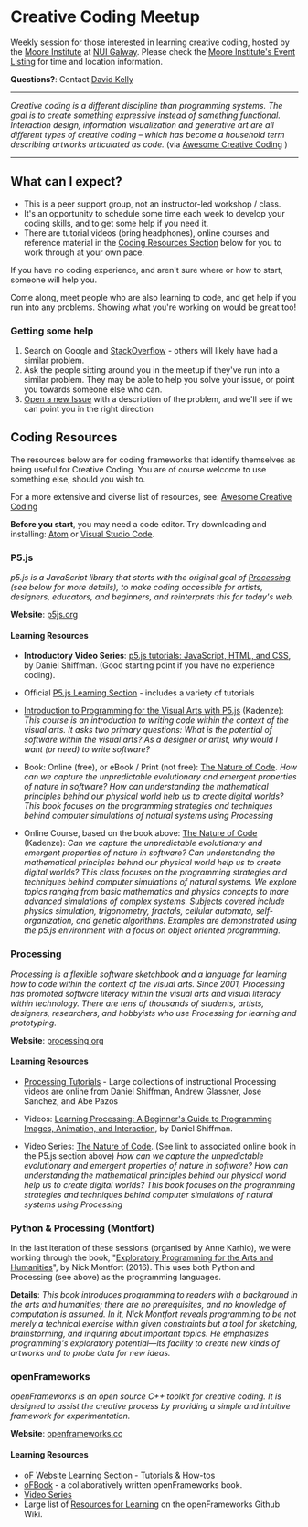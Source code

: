 # Creative Coding Meetup

Weekly session for those interested in learning creative coding, hosted by the [Moore Institute](http://mooreinstitute.ie) at [NUI Galway](http://www.nuigalway.ie).  Please check the [Moore Institute's Event Listing](http://mooreinstitute.ie/events) for time and location information.

**Questions?**: Contact [David Kelly](http://mooreinstitute.ie/about-us/core-staff/#davidkelly)

--------

_Creative coding is a different discipline than programming systems. The goal is to create something expressive instead of something functional. Interaction design, information visualization and generative art are all different types of creative coding – which has become a household term describing artworks articulated as code._ (via [Awesome Creative Coding](https://github.com/terkelg/awesome-creative-coding) )

--------

## What can I expect?

- This is a peer support group, not an instructor-led workshop / class. 
- It's an opportunity to schedule some time each week to develop your coding skills, and to get some help if you need it. 
- There are tutorial videos (bring headphones), online courses and reference material in the [Coding Resources Section](#coding-resources) below for you to work through at your own pace.

If you have no coding experience, and aren't sure where or how to start, someone will help you.

Come along, meet people who are also learning to code, and get help if you run into any problems. Showing what you're working on would be great too!

### Getting some help

1. Search on Google and [StackOverflow](https://stackoverflow.com) - others will likely have had a similar problem.
2. Ask the people sitting around you in the meetup if they've run into a similar problem. They may be able to help you solve your issue, or point you towards someone else who can.
3. [Open a new Issue](https://github.com/dh-nuigalway/Creative-Coding-Meetup/issues) with a description of the problem, and we'll see if we can point you in the right direction

## Coding Resources

The resources below are for coding frameworks that identify themselves as being useful for Creative Coding. You are of course welcome to use something else, should you wish to.

For a more extensive and diverse list of resources, see: [Awesome Creative Coding](https://github.com/terkelg/awesome-creative-coding)

**Before you start**, you may need a code editor. Try downloading and installing: [Atom](https://atom.io) or [Visual Studio Code](https://code.visualstudio.com/).

### P5.js

_p5.js is a JavaScript library that starts with the original goal of [Processing](http://processing.org) (see below for more details), to make coding accessible for artists, designers, educators, and beginners, and reinterprets this for today's web_.
          
**Website**: [p5js.org](https://p5js.org)



#### Learning Resources

- **Introductory Video Series**: [p5.js tutorials: JavaScript, HTML, and CSS](https://www.youtube.com/user/shiffman/playlists?shelf_id=14&view=50&sort=dd), by Daniel Shiffman. (Good starting point if you have no experience coding).

- Official [P5.js Learning Section](https://p5js.org/learn/) - includes a variety of tutorials

- [Introduction to Programming for the Visual Arts with P5.js](https://www.kadenze.com/courses/introduction-to-programming-for-the-visual-arts-with-p5-js-vi) (Kadenze): _This course is an introduction to writing code within the context of the visual arts. It asks two primary questions: What is the potential of software within the visual arts? As a designer or artist, why would I want (or need) to write software?_

- Book: Online (free), or eBook / Print (not free): [The Nature of Code](https://natureofcode.com/book/). _How can we capture the unpredictable evolutionary and emergent properties of nature in software? How can understanding the mathematical principles behind our physical world help us to create digital worlds? This book focuses on the programming strategies and techniques behind computer simulations of natural systems using Processing_

- Online Course, based on the book above: [The Nature of Code](https://www.kadenze.com/courses/the-nature-of-code-ii) (Kadenze): _Can we capture the unpredictable evolutionary and emergent properties of nature in software? Can understanding the mathematical principles behind our physical world help us to create digital worlds? This class focuses on the programming strategies and techniques behind computer simulations of natural systems. We explore topics ranging from basic mathematics and physics concepts to more advanced simulations of complex systems. Subjects covered include physics simulation, trigonometry, fractals, cellular automata, self-organization, and genetic algorithms. Examples are demonstrated using the p5.js environment with a focus on object oriented programming._


### Processing

_Processing is a flexible software sketchbook and a language for learning how to code within the context of the visual arts. Since 2001, Processing has promoted software literacy within the visual arts and visual literacy within technology. There are tens of thousands of students, artists, designers, researchers, and hobbyists who use Processing for learning and prototyping._ 

**Website**: [processing.org](https://processing.org)

#### Learning Resources

- [Processing Tutorials](https://processing.org/tutorials/) - Large collections of instructional Processing videos are online from Daniel Shiffman, Andrew Glassner, Jose Sanchez, and Abe Pazos

- Videos: [Learning Processing: A Beginner's Guide to Programming Images, Animation, and Interaction](https://www.youtube.com/user/shiffman/playlists?shelf_id=2&view=50&sort=dd), by Daniel Shiffman.

- Video Series: [The Nature of Code](https://www.youtube.com/user/shiffman/playlists?shelf_id=6&view=50&sort=dd). (See link to associated online book in the P5.js section above) _How can we capture the unpredictable evolutionary and emergent properties of nature in software? How can understanding the mathematical principles behind our physical world help us to create digital worlds? This book focuses on the programming strategies and techniques behind computer simulations of natural systems using Processing_


### Python & Processing (Montfort)

In the last iteration of these sessions (organised by Anne Karhio), we were working through the book, "[Exploratory Programming for the Arts and Humanities](https://mitpress.mit.edu/books/exploratory-programming-arts-and-humanities)", by Nick Montfort (2016). This uses both Python and Processing (see above) as the programming languages.

**Details**: _This book introduces programming to readers with a background in the arts and humanities; there are no prerequisites, and no knowledge of computation is assumed. In it, Nick Montfort reveals programming to be not merely a technical exercise within given constraints but a tool for sketching, brainstorming, and inquiring about important topics. He emphasizes programming's exploratory potential—its facility to create new kinds of artworks and to probe data for new ideas._




### openFrameworks

_openFrameworks is an open source C++ toolkit for creative coding. It is designed to assist the creative process by providing a simple and intuitive framework for experimentation._

**Website**: [openframeworks.cc](https://openframeworks.cc/)

#### Learning Resources

- [oF Website Learning Section](https://openframeworks.cc/learning) - Tutorials & How-tos
- [oFBook](https://openframeworks.cc/ofBook/chapters/foreword.html) - a collaboratively written openFrameworks book.
- [Video Series](https://www.youtube.com/watch?v=IKSTo_0pB28&index=51&list=PL4neAtv21WOmrV8z9rSzL20QpdLU1zJLr)
- Large list of [Resources for Learning](https://github.com/openframeworks/openFrameworks/wiki/Resources-for-Learning) on the openFrameworks Github Wiki.
